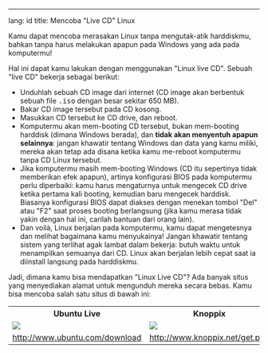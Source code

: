 

---
lang: id
title: Mencoba "Live CD" Linux</h2>

Kamu dapat mencoba merasakan Linux tanpa mengutak-atik harddiskmu, bahkan tanpa harus melakukan apapun pada Windows yang ada pada komputermu!

Hal ini dapat kamu lakukan dengan menggunakan "Linux live CD". Sebuah "live CD" bekerja sebagai berikut:

<ul>

<li>Unduhlah sebuah CD image dari internet (CD image akan berbentuk sebuah file <tt>.iso</tt> dengan besar sekitar 650 MB).</li>

<li>Bakar CD image tersebut pada CD kosong.</li>

<li>Masukkan CD tersebut ke CD drive, dan reboot.</li>

<li>Komputermu akan mem-booting CD tersebut, bukan mem-booting harddisk (dimana Windows berada), dan <b>tidak akan menyentuh apapun selainnya</b>: jangan khawatir tentang Windows dan data yang kamu miliki, mereka akan tetap ada disana ketika kamu me-reboot komputermu tanpa CD Linux tersebut.</li>

<li>Jika komputermu masih mem-booting Windows (CD itu sepertinya tidak memberikan efek apapun), artinya konfigurasi BIOS pada komputermu perlu diperbaiki: kamu harus mengaturnya untuk mengecek CD drive ketika pertama kali booting, kemudian baru mengecek harddisk. Biasanya konfigurasi BIOS dapat diakses dengan menekan tombol "Del" atau "F2" saat proses booting berlangsung (jika kamu merasa tidak yakin dengan hal ini, carilah bantuan dari orang lain).</li>

<li>Dan voilà, Linux berjalan pada komputermu, kamu dapat mengetesnya dan melihat bagaimana kamu menyukainya! Jangan khawatir tentang sistem yang terlihat agak lambat dalam bekerja: butuh waktu untuk menampilkan semuanya dari CD. Linux akan berjalan lebih cepat saat ia diinstall langsung pada harddiskmu.</li>

</ul>

Jadi, dimana kamu bisa mendapatkan "Linux Live CD"? Ada banyak situs yang menyediakan alamat untuk mengunduh mereka secara bebas. Kamu bisa mencoba salah satu situs di bawah ini:

<table cols="2">
<tr>
<th>Ubuntu Live</th>
<th>Knoppix</th>
</tr>

<tr>
<td><a href="Images/ubuntu.png"><img src="Images/ubuntu_thumbnail.png" /></a></td>
<td><a href="Images/knoppix.png"><img src="Images/knoppix_thumbnail.png" /></a></td>
</tr>

<tr>
<td><a 
href="http://www.ubuntu.com/download">http://www.ubuntu.com/download</a></td>
<td><a 
href="http://www.knoppix.net/get.php">http://www.knoppix.net/get.php</a></td>
</tr>

</table>


